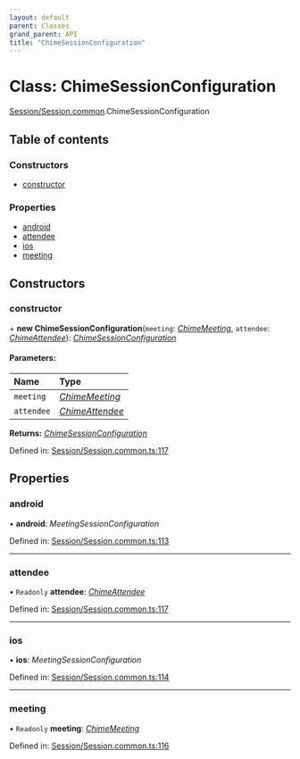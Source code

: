 ```yaml
---
layout: default
parent: Classes
grand_parent: API
title: "ChimeSessionConfiguration"
---
```


# Class: ChimeSessionConfiguration

[Session/Session.common](../modules/session_session_common.md).ChimeSessionConfiguration

## Table of contents

### Constructors

- [constructor](session_session_common.chimesessionconfiguration.md#constructor)

### Properties

- [android](session_session_common.chimesessionconfiguration.md#android)
- [attendee](session_session_common.chimesessionconfiguration.md#attendee)
- [ios](session_session_common.chimesessionconfiguration.md#ios)
- [meeting](session_session_common.chimesessionconfiguration.md#meeting)

## Constructors

### constructor

\+ **new ChimeSessionConfiguration**(`meeting`: [*ChimeMeeting*](meeting_meeting_common.chimemeeting.md), `attendee`: [*ChimeAttendee*](attendee_attendee_common.chimeattendee.md)): [*ChimeSessionConfiguration*](session_session_common.chimesessionconfiguration.md)

#### Parameters:

Name | Type |
:------ | :------ |
`meeting` | [*ChimeMeeting*](meeting_meeting_common.chimemeeting.md) |
`attendee` | [*ChimeAttendee*](attendee_attendee_common.chimeattendee.md) |

**Returns:** [*ChimeSessionConfiguration*](session_session_common.chimesessionconfiguration.md)

Defined in: [Session/Session.common.ts:117](https://github.com/atabix/nativescript-plugins/blob/90ee9de/packages/nativescript-amazon-chime/support/Session/Session.common.ts#L117)

## Properties

### android

• **android**: *MeetingSessionConfiguration*

Defined in: [Session/Session.common.ts:113](https://github.com/atabix/nativescript-plugins/blob/90ee9de/packages/nativescript-amazon-chime/support/Session/Session.common.ts#L113)

___

### attendee

• `Readonly` **attendee**: [*ChimeAttendee*](attendee_attendee_common.chimeattendee.md)

Defined in: [Session/Session.common.ts:117](https://github.com/atabix/nativescript-plugins/blob/90ee9de/packages/nativescript-amazon-chime/support/Session/Session.common.ts#L117)

___

### ios

• **ios**: *MeetingSessionConfiguration*

Defined in: [Session/Session.common.ts:114](https://github.com/atabix/nativescript-plugins/blob/90ee9de/packages/nativescript-amazon-chime/support/Session/Session.common.ts#L114)

___

### meeting

• `Readonly` **meeting**: [*ChimeMeeting*](meeting_meeting_common.chimemeeting.md)

Defined in: [Session/Session.common.ts:116](https://github.com/atabix/nativescript-plugins/blob/90ee9de/packages/nativescript-amazon-chime/support/Session/Session.common.ts#L116)
